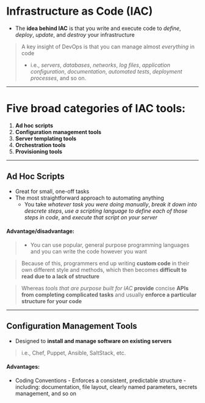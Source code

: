 # Infrastructure as Code (IAC)

-  The **idea behind IAC** is that you write and execute code to *define*, *deploy*, *update*, and *destroy* your infrastructure

>  A key insight of DevOps is that you can manage almost *everything* in code
>  -  i.e., *servers*, *databases*, *networks*, *log files*, *application configuration*, *documentation*, *automated tests*, *deployment processes*, and so on.

--------------------------

# Five broad categories of IAC tools:
1.  **Ad hoc scripts**
2.  **Configuration management tools**
3.  **Server templating tools**
4.  **Orchestration tools**
5.  **Provisioning tools**

---------------------------

## Ad Hoc Scripts
-  Great for small, one-off tasks
-  The most straightforward approach to automating anything
    -  You take *whatever task you were doing manually*, *break it down into descrete steps*, *use a scripting language to define each of those steps in code*, and *execute that script on your server*

#### Advantage/disadvantage:

>  -  You can use popular, general purpose programming languages and you can write the code however you want

>  Because of this, programmers end up writing **custom code** in their own different style and methods, which then becomes **difficult to read due to a lack of structure**

>  Whereas *tools that are purpose built for IAC* **provide** concise **APIs from completing complicated tasks** and usually **enforce a particular structure for your code**
----------------------------

## Configuration Management Tools
-  Designed to **install and manage software on existing servers**
>  i.e., Chef, Puppet, Ansible, SaltStack, etc.

#### Advantages:
-  Coding Conventions
        -  Enforces a consistent, predictable structure
                -  including: documentation, file layout, clearly named parameters, secrets management, and so on
